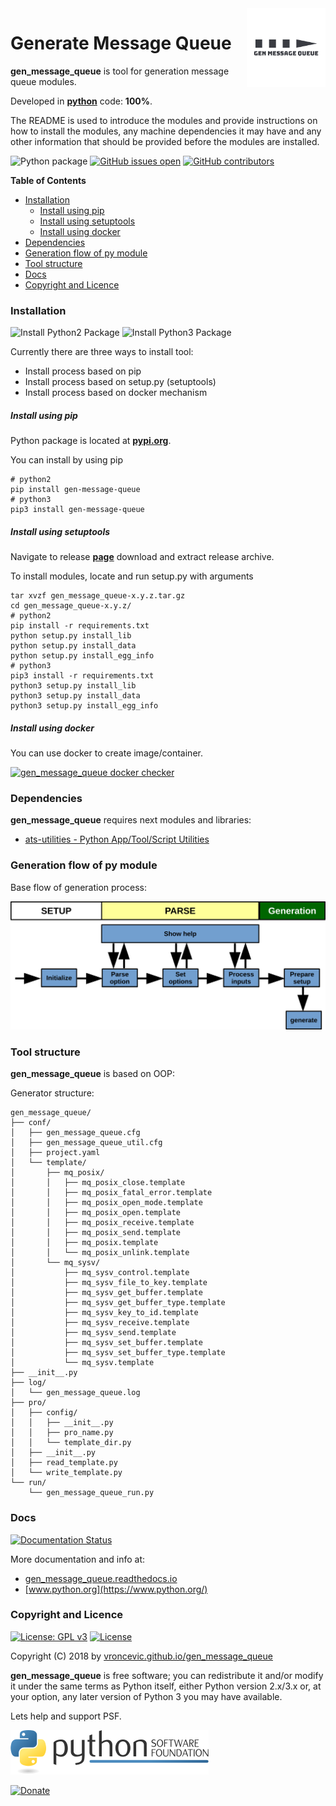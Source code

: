 <img align="right" src="https://raw.githubusercontent.com/vroncevic/gen_message_queue/dev/docs/gen_message_queue_logo.png" width="25%">

# Generate Message Queue

**gen_message_queue** is tool for generation message queue modules.

Developed in **[python](https://www.python.org/)** code: **100%**.

The README is used to introduce the modules and provide instructions on
how to install the modules, any machine dependencies it may have and any
other information that should be provided before the modules are installed.

![Python package](https://github.com/vroncevic/gen_message_queue/workflows/Python%20package%20gen_message_queue/badge.svg?branch=master) [![GitHub issues open](https://img.shields.io/github/issues/vroncevic/gen_message_queue.svg)](https://github.com/vroncevic/gen_message_queue/issues) [![GitHub contributors](https://img.shields.io/github/contributors/vroncevic/gen_message_queue.svg)](https://github.com/vroncevic/gen_message_queue/graphs/contributors)

<!-- START doctoc generated TOC please keep comment here to allow auto update -->
<!-- DON'T EDIT THIS SECTION, INSTEAD RE-RUN doctoc TO UPDATE -->
**Table of Contents**

- [Installation](#installation)
    - [Install using pip](#install-using-pip)
    - [Install using setuptools](#install-using-setuptools)
    - [Install using docker](#install-using-docker)
- [Dependencies](#dependencies)
- [Generation flow of py module](#generation-flow-of-py-module)
- [Tool structure](#tool-structure)
- [Docs](#docs)
- [Copyright and Licence](#copyright-and-licence)

<!-- END doctoc generated TOC please keep comment here to allow auto update -->

### Installation

![Install Python2 Package](https://github.com/vroncevic/gen_message_queue/workflows/Install%20Python2%20Package%20gen_message_queue/badge.svg?branch=master) ![Install Python3 Package](https://github.com/vroncevic/gen_message_queue/workflows/Install%20Python3%20Package%20gen_message_queue/badge.svg?branch=master)

Currently there are three ways to install tool:
* Install process based on pip
* Install process based on setup.py (setuptools)
* Install process based on docker mechanism

##### Install using pip

Python package is located at **[pypi.org](https://pypi.org/project/gen-message-queue/)**.

You can install by using pip
```
# python2
pip install gen-message-queue
# python3
pip3 install gen-message-queue
```

##### Install using setuptools

Navigate to release **[page](https://github.com/vroncevic/gen_message_queue/releases/)** download and extract release archive.

To install modules, locate and run setup.py with arguments
```
tar xvzf gen_message_queue-x.y.z.tar.gz
cd gen_message_queue-x.y.z/
# python2
pip install -r requirements.txt
python setup.py install_lib
python setup.py install_data
python setup.py install_egg_info
# python3
pip3 install -r requirements.txt
python3 setup.py install_lib
python3 setup.py install_data
python3 setup.py install_egg_info
```

##### Install using docker

You can use docker to create image/container.

[![gen_message_queue docker checker](https://github.com/vroncevic/gen_message_queue/workflows/gen_message_queue%20docker%20checker/badge.svg)](https://github.com/vroncevic/gen_message_queue/actions?query=workflow%3A%22gen_message_queue+docker+checker%22)

### Dependencies

**gen_message_queue** requires next modules and libraries:

* [ats-utilities - Python App/Tool/Script Utilities](https://vroncevic.github.io/ats_utilities)

### Generation flow of py module

Base flow of generation process:

![alt tag](https://raw.githubusercontent.com/vroncevic/gen_message_queue/dev/docs/gen_message_queue_flow.png)

### Tool structure

**gen_message_queue** is based on OOP:

Generator structure:

```
gen_message_queue/
├── conf/
│   ├── gen_message_queue.cfg
│   ├── gen_message_queue_util.cfg
│   ├── project.yaml
│   └── template/
│       ├── mq_posix/
│       │   ├── mq_posix_close.template
│       │   ├── mq_posix_fatal_error.template
│       │   ├── mq_posix_open_mode.template
│       │   ├── mq_posix_open.template
│       │   ├── mq_posix_receive.template
│       │   ├── mq_posix_send.template
│       │   ├── mq_posix.template
│       │   └── mq_posix_unlink.template
│       └── mq_sysv/
│           ├── mq_sysv_control.template
│           ├── mq_sysv_file_to_key.template
│           ├── mq_sysv_get_buffer.template
│           ├── mq_sysv_get_buffer_type.template
│           ├── mq_sysv_key_to_id.template
│           ├── mq_sysv_receive.template
│           ├── mq_sysv_send.template
│           ├── mq_sysv_set_buffer.template
│           ├── mq_sysv_set_buffer_type.template
│           └── mq_sysv.template
├── __init__.py
├── log/
│   └── gen_message_queue.log
├── pro/
│   ├── config/
│   │   ├── __init__.py
│   │   ├── pro_name.py
│   │   └── template_dir.py
│   ├── __init__.py
│   ├── read_template.py
│   └── write_template.py
└── run/
    └── gen_message_queue_run.py
```

### Docs

[![Documentation Status](https://readthedocs.org/projects/gen_message_queue/badge/?version=latest)](https://gen_message_queue.readthedocs.io/projects/gen_message_queue/en/latest/?badge=latest)

More documentation and info at:
* [gen_message_queue.readthedocs.io](https://gen_message_queue.readthedocs.io/en/latest/)
* [www.python.org](https://www.python.org/)

### Copyright and Licence

[![License: GPL v3](https://img.shields.io/badge/License-GPLv3-blue.svg)](https://www.gnu.org/licenses/gpl-3.0) [![License](https://img.shields.io/badge/License-Apache%202.0-blue.svg)](https://opensource.org/licenses/Apache-2.0)

Copyright (C) 2018 by [vroncevic.github.io/gen_message_queue](https://vroncevic.github.io/gen_message_queue)

**gen_message_queue** is free software; you can redistribute it and/or modify
it under the same terms as Python itself, either Python version 2.x/3.x or,
at your option, any later version of Python 3 you may have available.

Lets help and support PSF.

[![Python Software Foundation](https://raw.githubusercontent.com/vroncevic/gen_message_queue/dev/docs/psf-logo-alpha.png)](https://www.python.org/psf/)

[![Donate](https://www.paypalobjects.com/en_US/i/btn/btn_donateCC_LG.gif)](https://psfmember.org/index.php?q=civicrm/contribute/transact&reset=1&id=2)
